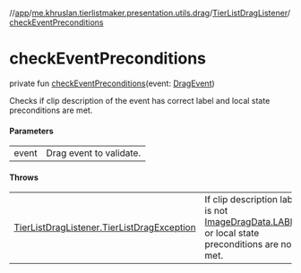 //[app](../../../index.md)/[me.khruslan.tierlistmaker.presentation.utils.drag](../index.md)/[TierListDragListener](index.md)/[checkEventPreconditions](check-event-preconditions.md)

# checkEventPreconditions

private fun [checkEventPreconditions](check-event-preconditions.md)(event: [DragEvent](https://developer.android.com/reference/kotlin/android/view/DragEvent.html))

Checks if clip description of the event has correct label and local state preconditions are met.

#### Parameters

| | |
|---|---|
| event | Drag event to validate. |

#### Throws

| | |
|---|---|
| [TierListDragListener.TierListDragException](-tier-list-drag-exception/index.md) | If clip description label is not [ImageDragData.LABEL](../../me.khruslan.tierlistmaker.data.models.drag/-image-drag-data/-mapper/-l-a-b-e-l.md) or local state preconditions are not met. |
